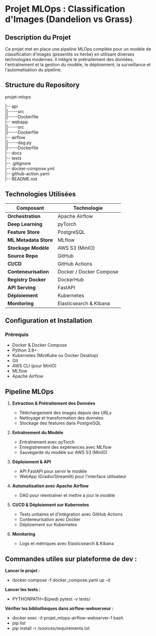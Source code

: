 # Projet MLOps : Classification d'Images (Dandelion vs Grass)

##  Description du Projet
Ce projet met en place une pipeline MLOps complète pour un modèle de classification d'images (pissenlits vs herbe) en utilisant diverses technologies modernes. Il intègre le prétraitement des données, l'entraînement et la gestion du modèle, le déploiement, la surveillance et l'automatisation du pipeline.

##  Structure du Repository

projet-mlops

|-- api  
||-----src  
||-----Dockerfile  
|-- webapp  
||-----src  
||-----Dockerfile  
|-- airflow  
||-----dag.py  
||-----Dockerfile  
|-- docs  
|-- tests  
|-- .gitignore  
|-- docker-compose.yml  
|-- github-action.yaml  
|-- README.md  


##  Technologies Utilisées
| **Composant**          | **Technologie**        |
|----------------------|----------------------|
| **Orchestration**     | Apache Airflow       |
| **Deep Learning**     | pyTorch             |
| **Feature Store**     | PostgreSQL          |
| **ML Metadata Store** | MLflow              |
| **Stockage Modèle**   | AWS S3 (MinIO)      |
| **Source Repo**       | GitHub              |
| **CI/CD**            | GitHub Actions      |
| **Conteneurisation**  | Docker / Docker Compose |
| **Registry Docker**   | DockerHub           |
| **API Serving**       | FastAPI             |
| **Déploiement**       | Kubernetes          |
| **Monitoring**        | Elasticsearch & Kibana |


##  Configuration et Installation
### Prérequis
- Docker & Docker Compose
- Python 3.8+
- Kubernetes (MiniKube ou Docker Desktop)
- Git
- AWS CLI (pour MinIO)
- MLflow
- Apache Airflow

##  Pipeline MLOps

1. **Extraction & Prétraitement des Données**
   - Téléchargement des images depuis des URLs
   - Nettoyage et transformation des données
   - Stockage des features dans PostgreSQL

2. **Entraînement du Modèle**
   - Entraînement avec pyTorch
   - Enregistrement des expériences avec MLflow
   - Sauvegarde du modèle sur AWS S3 (MinIO)

3. **Déploiement & API**
   - API FastAPI pour servir le modèle
   - WebApp (Gradio/Streamlit) pour l'interface utilisateur

4. **Automatisation avec Apache Airflow**
   - DAG pour réentraîner et mettre à jour le modèle

5. **CI/CD & Déploiement sur Kubernetes**
   - Tests unitaires et d’intégration avec GitHub Actions
   - Conteneurisation avec Docker
   - Déploiement sur Kubernetes

6. **Monitoring**
   - Logs et métriques avec Elasticsearch & Kibana

## Commandes utiles sur plateforme de dev :

   **Lancer le projet :**
   - docker-compose -f docker_compose.yaml up -d

   **Lancer les tests :**
   - PYTHONPATH=$(pwd) pytest -v tests/

   **Vérifier les bibliothèques dans airflow-webserveur :**
   - docker exec -it projet_mlops-airflow-webserver-1 bash
   - pip list
   - pip install -r /sources/requirements.txt